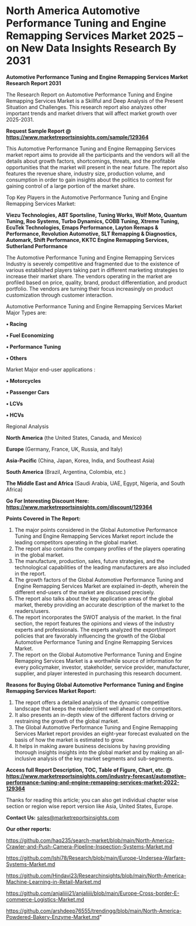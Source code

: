 # North America Automotive Performance Tuning and Engine Remapping Services Market 2025 – on New Data Insights Research By 2031

<strong>Automotive Performance Tuning and Engine Remapping Services Market Research Report 2031</strong>

The Research Report on Automotive Performance Tuning and Engine Remapping Services Market is a Skillful and Deep Analysis of the Present Situation and Challenges. This research report also analyzes other important trends and market drivers that will affect market growth over 2025-2031.

<strong>Request Sample Report @ <a href=https://www.marketreportsinsights.com/sample/129364>https://www.marketreportsinsights.com/sample/129364</a></strong>

This Automotive Performance Tuning and Engine Remapping Services market report aims to provide all the participants and the vendors will all the details about growth factors, shortcomings, threats, and the profitable opportunities that the market will present in the near future. The report also features the revenue share, industry size, production volume, and consumption in order to gain insights about the politics to contest for gaining control of a large portion of the market share.

Top Key Players in the Automotive Performance Tuning and Engine Remapping Services Market:

<strong>Viezu Technologies, ABT Sportsline, Tuning Works, Wolf Moto, Quantum Tuning, Roo Systems, Turbo Dynamics, COBB Tuning, Xtreme Tuning, EcuTek Technologies, Emaps Performance, Layton Remaps & Performance, Revolution Automotive, SLT Remapping & Diagnostics, Automark, Shift Performance, KKTC Engine Remapping Services, Sutherland Performance</strong>

The Automotive Performance Tuning and Engine Remapping Services Industry is severely competitive and fragmented due to the existence of various established players taking part in different marketing strategies to increase their market share. The vendors operating in the market are profiled based on price, quality, brand, product differentiation, and product portfolio. The vendors are turning their focus increasingly on product customization through customer interaction.

Automotive Performance Tuning and Engine Remapping Services Market Major Types are:

<strong>• Racing

• Fuel Economizing

• Performance Tuning

• Others</strong>

Market Major end-user applications :

<strong>• Motorcycles

• Passenger Cars

• LCVs

• HCVs</strong>

Regional Analysis

</u><strong><b>North America</b></strong> (the United States, Canada, and Mexico)

<strong><b>Europe </b></strong>(Germany, France, UK, Russia, and Italy)

<strong><b>Asia-Pacific</b></strong> (China, Japan, Korea, India, and Southeast Asia)

<strong><b>South America</b></strong> (Brazil, Argentina, Colombia, etc.)

<strong><b>The Middle East and Africa</b></strong> (Saudi Arabia, UAE, Egypt, Nigeria, and South Africa)

<strong>Go For Interesting Discount Here: <a href=https://www.marketreportsinsights.com/discount/129364>https://www.marketreportsinsights.com/discount/129364</a></strong>

<strong>Points Covered in The Report:</strong>
<ol>
  <li>The major points considered in the Global Automotive Performance Tuning and Engine Remapping Services Market report include the leading competitors operating in the global market.</li>
  <li>The report also contains the company profiles of the players operating in the global market.</li>
  <li>The manufacture, production, sales, future strategies, and the technological capabilities of the leading manufacturers are also included in the report.</li>
  <li>The growth factors of the Global Automotive Performance Tuning and Engine Remapping Services Market are explained in-depth, wherein the different end-users of the market are discussed precisely.</li>
  <li>The report also talks about the key application areas of the global market, thereby providing an accurate description of the market to the readers/users.</li>
  <li>The report incorporates the SWOT analysis of the market. In the final section, the report features the opinions and views of the industry experts and professionals. The experts analyzed the export/import policies that are favorably influencing the growth of the Global Automotive Performance Tuning and Engine Remapping Services Market.</li>
  <li>The report on the Global Automotive Performance Tuning and Engine Remapping Services Market is a worthwhile source of information for every policymaker, investor, stakeholder, service provider, manufacturer, supplier, and player interested in purchasing this research document.</li>
</ol>
<strong>Reasons for Buying Global Automotive Performance Tuning and Engine Remapping Services Market Report:</strong>

<ol>
  <li>The report offers a detailed analysis of the dynamic competitive landscape that keeps the reader/client well ahead of the competitors.</li>
  <li>It also presents an in-depth view of the different factors driving or restraining the growth of the global market.</li>
  <li>The Global Automotive Performance Tuning and Engine Remapping Services Market report provides an eight-year forecast evaluated on the basis of how the market is estimated to grow.</li>
  <li>It helps in making aware business decisions by having providing thorough insights insights into the global market and by making an all-inclusive analysis of the key market segments and sub-segments.</li>
</ol>
<strong>Access full Report Description, TOC, Table of Figure, Chart, etc. @ <a href=https://www.marketreportsinsights.com/industry-forecast/automotive-performance-tuning-and-engine-remapping-services-market-2022-129364>https://www.marketreportsinsights.com/industry-forecast/automotive-performance-tuning-and-engine-remapping-services-market-2022-129364</a></strong>


Thanks for reading this article; you can also get individual chapter wise section or region wise report version like Asia, United States, Europe.

<strong>Contact Us:</strong>
sales@marketreportsinsights.com

<strong>Our other reports:</strong>

<a href=https://github.com/haq235/search-market/blob/main/North-America-Crawler-and-Push-Camera-Pipeline-Inspection-Systems-Market.md>https://github.com/haq235/search-market/blob/main/North-America-Crawler-and-Push-Camera-Pipeline-Inspection-Systems-Market.md</a>

<a href=https://github.com/Ishi78/Research/blob/main/Europe-Undersea-Warfare-Systems-Market.md>https://github.com/Ishi78/Research/blob/main/Europe-Undersea-Warfare-Systems-Market.md</a>

<a href=https://github.com/Hindavi23/Researchinsights/blob/main/North-America-Machine-Learning-in-Retail-Market.md>https://github.com/Hindavi23/Researchinsights/blob/main/North-America-Machine-Learning-in-Retail-Market.md</a>

<a href=https://github.com/anjaliiii21/anjaliiii/blob/main/Europe-Cross-border-E-commerce-Logistics-Market.md>https://github.com/anjaliiii21/anjaliiii/blob/main/Europe-Cross-border-E-commerce-Logistics-Market.md</a>

<a href=https://github.com/arshdeep76555/trendingg/blob/main/North-America-Powdered-Bakery-Enzyme-Market.md>https://github.com/arshdeep76555/trendingg/blob/main/North-America-Powdered-Bakery-Enzyme-Market.md</a>"
